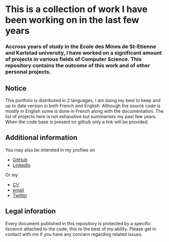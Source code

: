 # This is a collection of work I have been working on in the last few years

### Accross years of study in the Ecole des Mines de St-Etienne and Karlstad university, I have worked on a significant amount of projects in various fields of Computer Science. This repository contains the outcome of this work and of other personal projects. 

## Notice 
This portfolio is distributed in 2 languages, I am doing my best to keep and up to date version in both French and English. Although the source code is mostly in English some is done in French along with the documentation. 
The list of projects here is not exhaustive but summarises my past few years. 
When the code base is present on github only a link will be provided. 


## Additional information 
You may also be intersted in my profiles on 
* [GitHub](https://github.com/nieup)
* [LinkedIn](https://www.linkedin.com/in/HumbertCedric) 

Or my 
* [CV](https://docs.google.com/document/d/12Ana_M70aAShg8pvVhKzjUTV8XA7N8yg3O7Vh3uLoSY/pub)
* [email](mailto:cedric.humbert3@gmail.com)
* [Twitter](https://twitter.com/CedricHSci)

## Legal inforation 
Every document published in this repository is protected by a specific liscence attached to the code, this to the best of my ability. 
Please get in contact with me if you have any concern regarding related issues. 





